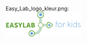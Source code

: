 Easy_Lab_logo_kleur.png:<br>
<img src="https://github.com/pappavis/Easylab4kids_lessen/blob/master/plaatjes/Easy_Lab_logo_kleur.png?raw=true" width="40%" height="40%"><br>
<br>
